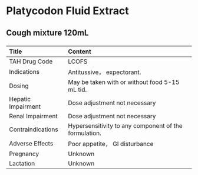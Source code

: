 # Platycodon Fluid Extract

## Cough mixture 120mL

##### 

| Title              | Content                                               |
|:-------------------|:------------------------------------------------------|
| TAH Drug Code      | LCOFS                                                 |
| Indications        | Antitussive， expectorant.                            |
| Dosing             | May be taken with or without food 5-15 mL tid.        |
| Hepatic Impairment | Dose adjustment not necessary                         |
| Renal Impairment   | Dose adjustment not necessary                         |
| Contraindications  | Hypersensitivity to any component of the formulation. |
| Adverse Effects    | Poor appetite， GI disturbance                        |
| Pregnancy          | Unknown                                               |
| Lactation          | Unknown                                               |

